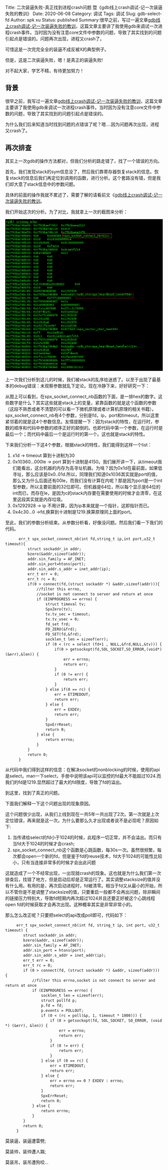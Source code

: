 Title: 二次装逼失败-真正找到进程crash问题 暨《gdb线上crash调试-记一次装逼失败的教训》
Date: 2020-06-08
Category: 调试
Tags: 调试
Slug: gdb-select-fd
Author: spk xu
Status: published
Summary:很早之前，写过一遍文章[gdb线上crash调试-记一次装逼失败的教训]({filename}../../2017/gdb-stacksize/2017-06-27-gdb-stacksize.md)，这篇文章主要讲了我使用gdb来调试一次进程crash事件。当时因为没有注意core文件中参数的问题，导致了其实找到的问题引起点是错误的。问题再次出现，进程又crash了。

可惜这是一次完完全全的装逼不成反被X的典型例子。

但是，这是二次装逼失败，嗯！是真正的装逼失败!

对不起大家，学艺不精，有待更加努力！ 

## 背景
很早之前，我写过一遍文章[gdb线上crash调试-记一次装逼失败的教训]({filename}../../2017/gdb-stacksize/2017-06-27-gdb-stacksize.md)，这篇文章主要讲了我使用gdb来调试一次进程crash事件。当时因为没有注意core文件中参数的问题，导致了其实找到的问题引起点是错误的。

为什么我们后来知道当时找到问题的点错误了呢？嗯....因为问题再次出现，进程又crash了。

## 再次排查
其实上一次gdb的操作方法都对，但我们分析的路走错了，找了一个错误的方向。

首先，我们发现stack的sym信息没了，然后我们靠寄存器恢复stack的信息。恢复stack的信息后我们再定位到调用的函数，进行分析。这个套路没有错，但是我们却大意了stack信息中的参数问题。

具体的前面的操作我就不累述了，需要了解的请看前文《[gdb线上crash调试-记一次装逼失败的教训]({filename}../../2017/gdb-stacksize/2017-06-27-gdb-stacksize.md)。

我们开始这次的分析。为了对比，我就拿上一次的截图来分析：

![图片](4.png)

上一次我们分析到这儿的时候，我们被stack的乱序给迷惑了。以至于出现了最基本的debug错误：未观察参数就乱下定论。现在冷静下来，好好研究一下：

从图上可以看到，在spx_socket_connect_nb函数的下面，是一排hex的数字。这些数字是什么？其实这些就是stack上的变量，紧靠函数的就是这个函数的参数（这段不熟悉或者不清楚的可以看一下微机原理或者计算机原理的相关书籍）。spx_socket_connect_nb有4个参数，分别是fd，ip，port和timeout，所以这里紧邻着的就是这4个参数信息。友情提醒一下：因为stack的特性，在运行时，参数的顺序和代码中参数的顺序正好的颠倒的。也即代码中第一个参数，在运行时是最后一个；而代码中最后一个是运行时的第一个。这也就是stack的特性。

下来我们分析一下这4个参数，根据stack的特性，我们能得到这样一个list：
	 
1. x1d -> timeout 算到十进制为30
2. 0x10360...000le -> port 算到十进制是4150。我们展开讲一下，从timeout我们能看出，这台机器的内存为高寻址机器。为啥？因为0x1d在最前面，如果低寻址，那么应该是0x0..01d.所以，同理我们知道0x1036其实就是port的值，那么又为什么后面还有00le，而我们没有计算在内呢？那是因为port是一个int型参数，所以主要前面的32位即可。但机器是64位，所以每个显示是64位的int而已，而存在le，是因为c的stack内存要在需要使用的时候才会清零，在这里这段其实就是内存垃圾。
3. 0x1292928 -> ip 不用计算，因为ip本来就是一个指针，这即指针而已。
4. 0x4c30...0 ->fd,换算到十进制是1219.换算原理同上面的port。
    
至此，我们的参数分析结束。从参数分析看，好像没问题。然后我们看一下我们的代码。

		
		  err_t spx_socket_connect_nb(int fd,string_t ip,int port,u32_t timeout){  
		      struct sockaddr_in addr;  
		      bzero(&addr,sizeof(addr));  
		      addr.sin_family = AF_INET;  
		      addr.sin_port=htons(port);  
		      addr.sin_addr.s_addr = inet_addr(ip);  
		      err_t err = 0;  
		      err_t rc = 0;  
		      if(0 > connect(fd,(struct sockaddr *) &addr,sizeof(addr))){  
		          //filter this errno,  
		          //socket is not connect to server and return at once  
		          if (EINPROGRESS == errno) {  
		              struct timeval tv;  
		              SpxZero(tv);  
		              tv.tv_sec = timeout;  
		              tv.tv_usec = 0;  
		              fd_set frd;  
		              FD_ZERO(&frd);  
		              FD_SET(fd,&frd);  
		              socklen_t len = sizeof(err);  
		              if (0 < (rc = select (fd+1 , NULL,&frd,NULL,&tv))) {  
		                  if(0 > getsockopt(fd,SOL_SOCKET,SO_ERROR,(void*)(&err),&len)) {  
		                      err = errno;  
		                      return err;  
		                  }  
		                  if (0 != err) {  
		                      return err;  
		                  }  
		              } else if(0 == rc) {  
		                  err = ETIMEDOUT;  
		                  return err;  
		              } else {  
		                  err = EXDEV;  
		                  return err;  
		              }  
		              SpxErrReset;  
		              return 0;  
		          } else {  
		              return errno;  
		          }  
		      }  
		      return 0;  
		  }

从代码中我们得到这样的信息：在解决socket的nonblocking的时候，使用的api是select。man一下select，手册中说明该api可以监控的fd最大不能超过1024.而我们的fd是1219.显然超过了最大的fd限度，导致了fd的溢出。

到这里，找到了真正的问题。

下面我们解释一下这个问题出现的现象原因。

这个问题很少出现，从我们上线到现在一共5年一共出现了2次。第一次就是上次定位错误，再来就是这一次。为什么要那么久才出现或者说不是必现呢？原因如下:

1. 当传递给select的fd小于1024的时候，此程序一切正常，并不会溢出。而只有当fd大于1024的时候才会crash;
2. spx_socket_connect_nb这个函数是心跳函数，每30s一次。虽然很频繁，每次都会open一个新的fd，但是鉴于fd的reuse技术，fd大于1024的可能性比较小，只有当连接非常多的时候才会出此问题

这就造成了一个不经常出现，一出现就crash的现象。这也就是为什么我们第一次排查后，找错了地方，但是启动后却是正常运行了。其实调整stacksize的值并没有什么用。有用的是，再次启动进程时，fd被清零。相当于fd又从最小的开始，所以不管你是不是调整了stacksize的值，只要重启一般都不会再出问题，除非瞬间的链接压力特别大，导致fd短期内再次超过1024并且还要正好被这个心跳线程open fd的时候获取才会再次出现。这种概率其实是非常非常小的。

那么怎么改正呢？只要把select的api改成poll即可，代码如下：

		
		 err_t spx_socket_connect_nb(int fd, string_t ip, int port, u32_t timeout) {  
		    struct sockaddr_in addr;  
		    bzero(&addr, sizeof(addr));  
		    addr.sin_family = AF_INET;  
		    addr.sin_port = htons(port);  
		    addr.sin_addr.s_addr = inet_addr(ip);  
		    err_t err = 0;  
		    err_t rc = 0;  
		    if (0 > connect(fd, (struct sockaddr *) &addr, sizeof(addr))) {  
		        //filter this errno,socket is not connect to server and return at once  
		        if (EINPROGRESS == errno) {  
		            socklen_t len = sizeof(err);  
		            struct pollfd p;  
		            p.fd = fd;  
		            p.events = POLLOUT;  
		            if (0 < (rc = poll(&p, 1, timeout * 1000))) {  
		                if (0 > getsockopt(fd, SOL_SOCKET, SO_ERROR, (void *) (&err), &len)) {  
		                    err = errno;  
		                    return err;  
		                }  
		                if (0 != err) {  
		                    return err;  
		                }  
		            } else if (0 == rc) {  
		                err = ETIMEDOUT;  
		                return err;  
		            } else {  
		                err = errno == 0 ? EXDEV : errno;  
		                return err;  
		            }  
		            SpxErrReset;  
		            return 0;  
		        } else {  
		            return errno;  
		        }  
		    }  
		    return 0;  
		 }

莫装逼，装逼遭雷劈;  

莫装帅，装帅遭人踹;  

莫装吊，装吊遭狗咬…
